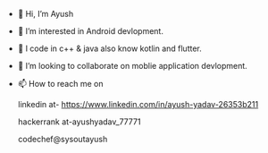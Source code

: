 - 👋 Hi, I’m Ayush
- 👀 I’m interested in Android devlopment.
- 🌱 I code in c++ & java also  know kotlin and flutter.
- 💞️ I’m looking to collaborate on moblie application devlopment.
- 📫 How to reach me on
     
     linkedin at- https://www.linkedin.com/in/ayush-yadav-26353b211
     
     hackerrank at-ayushyadav_77771
     
     codechef@sysoutayush

<!---
sysoutayush/sysoutsh is a ✨ special ✨ repository because its `README.md` (this file) appears on your GitHub profile.
You can click the Preview link to take a look at your changes.
--->
